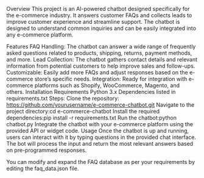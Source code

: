 Overview
This project is an AI-powered chatbot designed specifically for the e-commerce industry. It answers customer FAQs and collects leads to improve customer experience and streamline support. The chatbot is designed to understand common inquiries and can be easily integrated into any e-commerce platform.

Features
FAQ Handling: The chatbot can answer a wide range of frequently asked questions related to products, shipping, returns, payment methods, and more.
Lead Collection: The chatbot gathers contact details and relevant information from potential customers to help improve sales and follow-ups.
Customizable: Easily add more FAQs and adjust responses based on the e-commerce store’s specific needs.
Integration: Ready for integration with e-commerce platforms such as Shopify, WooCommerce, Magento, and others.
Installation
Requirements
Python 3.x
Dependencies listed in requirements.txt
Steps: 
Clone the repository: https://github.com/yourusername/e-commerce-chatbot.git
Navigate to the project directory:cd e-commerce-chatbot
Install the required dependencies:pip install -r requirements.txt
Run the chatbot:python chatbot.py
Integrate the chatbot with your e-commerce platform using the provided API or widget code.
Usage
Once the chatbot is up and running, users can interact with it by typing questions in the provided chat interface. The bot will process the input and return the most relevant answers based on pre-programmed responses.

You can modify and expand the FAQ database as per your requirements by editing the faq_data.json file.

